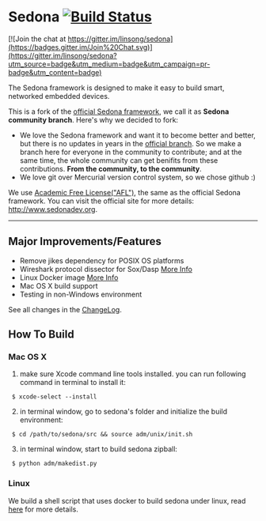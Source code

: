 # Sedona [![Build Status](https://travis-ci.org/linsong/sedona.svg?branch=master)](https://travis-ci.org/linsong/sedona)

[![Join the chat at https://gitter.im/linsong/sedona](https://badges.gitter.im/Join%20Chat.svg)](https://gitter.im/linsong/sedona?utm_source=badge&utm_medium=badge&utm_campaign=pr-badge&utm_content=badge)

The Sedona framework is designed to make it easy to build smart, networked embedded devices. 

This is a fork of the [official Sedona framework](http://www.sedonadev.org), we call it as **Sedona community branch**. Here's why we decided to fork:
* We love the Sedona framework and want it to become better and better, but there is no updates in years in the [official branch](http://www.sedonadev.org). So we make a branch here for everyone in the community to contribute; and at the same time, the whole community can get benifits from these contributions. **From the community, to the community**.
* We love git over Mercurial version control system, so we chose github :)

We use [Academic Free License("AFL")](http://www.sedonadev.org/doc/license.html), the same as the official Sedona framework. You can visit the official site for more details: http://www.sedonadev.org.

***

## Major Improvements/Features
* Remove jikes dependency for POSIX OS platforms
* Wireshark protocol dissector for Sox/Dasp [More Info](./tools/README.md)
* Linux Docker image [More Info](./tools/README.md)
* Mac OS X build support
* Testing in non-Windows environment

See all changes in the [ChangeLog](ChangeLog.md).

## How To Build
### Mac OS X 
1. make sure Xcode command line tools installed. you can run following command in terminal to install it:
```
 $ xcode-select --install
```
2. in terminal window, go to sedona's folder and initialize the build environment:
```
 $ cd /path/to/sedona/src && source adm/unix/init.sh 
```
3. in terminal window, start to build sedona zipball:
```
 $ python adm/makedist.py
```

### Linux
We build a shell script that uses docker to build sedona under linux, read [here](./tools/README.md) for more details.


